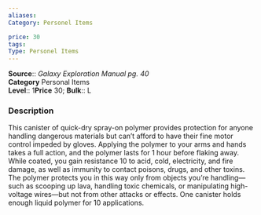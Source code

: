 ```yaml
---
aliases: 
Category: Personel Items

price: 30
tags: 
Type: Personel Items
---
```

**Source**:: _Galaxy Exploration Manual pg. 40_  
**Category** Personal Items  
**Level**:: 1**Price** 30; **Bulk**:: L

### Description

This canister of quick-dry spray-on polymer provides protection for anyone handling dangerous materials but can’t afford to have their fine motor control impeded by gloves. Applying the polymer to your arms and hands takes a full action, and the polymer lasts for 1 hour before flaking away. While coated, you gain resistance 10 to acid, cold, electricity, and fire damage, as well as immunity to contact poisons, drugs, and other toxins. The polymer protects you in this way only from objects you’re handling—such as scooping up lava, handling toxic chemicals, or manipulating high-voltage wires—but not from other attacks or effects. One canister holds enough liquid polymer for 10 applications.
